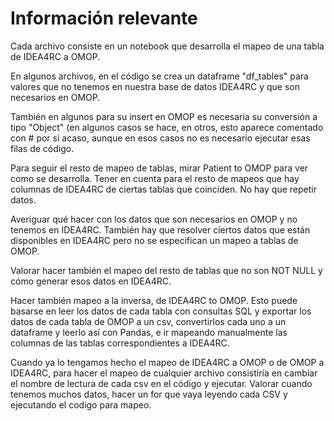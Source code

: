# Información relevante
Cada archivo consiste en un notebook que desarrolla el mapeo de una tabla de IDEA4RC a OMOP.

En algunos archivos, en el código se crea un dataframe "df_tables" para valores que no tenemos en nuestra base de datos IDEA4RC y que son necesarios en OMOP.

También en algunos para su insert en OMOP es necesaria su conversión a tipo "Object" (en algunos casos se hace, en otros, esto aparece comentado con  # por si acaso, aunque en esos casos no es necesario ejecutar esas filas de código.

Para seguir el resto de mapeo de tablas, mirar Patient to OMOP para ver como se desarrolla. Tener en cuenta para el resto de mapeos que hay columnas de IDEA4RC de ciertas tablas que coinciden. No hay que repetir datos. 

Averiguar qué hacer con los datos que son necesarios en OMOP y no tenemos en IDEA4RC. También hay que resolver ciertos datos que están disponibles en IDEA4RC pero no se especifican un mapeo a tablas de OMOP.

Valorar hacer también el mapeo del resto de tablas que no son NOT NULL y cómo generar esos datos en IDEA4RC.

Hacer también mapeo a la inversa, de IDEA4RC to OMOP. Esto puede basarse en leer los datos de cada tabla con consultas SQL y exportar los datos de cada tabla de OMOP a un csv, convertirlos cada uno a un dataframe y leerlo así con Pandas, e ir mapeando manualmente las columnas de las tablas correspondientes a IDEA4RC. 

Cuando ya lo tengamos hecho el mapeo de IDEA4RC a OMOP o de OMOP a IDEA4RC, para hacer el mapeo de cualquier archivo consistiría en cambiar el nombre de lectura de cada csv en el código y ejecutar. Valorar cuando tenemos muchos datos, hacer un for que vaya leyendo cada CSV y ejecutando el codigo para mapeo.
